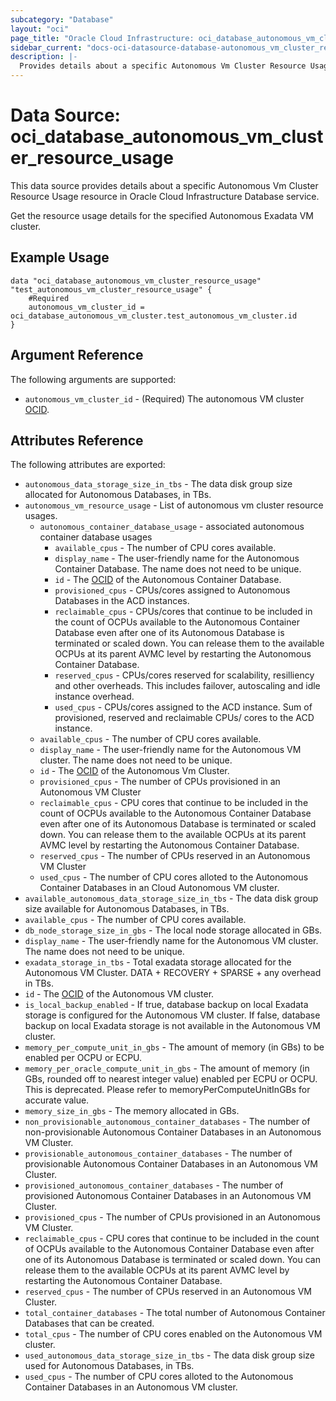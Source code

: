 ```yaml
---
subcategory: "Database"
layout: "oci"
page_title: "Oracle Cloud Infrastructure: oci_database_autonomous_vm_cluster_resource_usage"
sidebar_current: "docs-oci-datasource-database-autonomous_vm_cluster_resource_usage"
description: |-
  Provides details about a specific Autonomous Vm Cluster Resource Usage in Oracle Cloud Infrastructure Database service
---
```


# Data Source: oci_database_autonomous_vm_cluster_resource_usage
This data source provides details about a specific Autonomous Vm Cluster Resource Usage resource in Oracle Cloud Infrastructure Database service.

Get the resource usage details for the specified Autonomous Exadata VM cluster.


## Example Usage

```hcl
data "oci_database_autonomous_vm_cluster_resource_usage" "test_autonomous_vm_cluster_resource_usage" {
	#Required
	autonomous_vm_cluster_id = oci_database_autonomous_vm_cluster.test_autonomous_vm_cluster.id
}
```

## Argument Reference

The following arguments are supported:

* `autonomous_vm_cluster_id` - (Required) The autonomous VM cluster [OCID](https://docs.cloud.oracle.com/iaas/Content/General/Concepts/identifiers.htm).


## Attributes Reference

The following attributes are exported:

* `autonomous_data_storage_size_in_tbs` - The data disk group size allocated for Autonomous Databases, in TBs.
* `autonomous_vm_resource_usage` - List of autonomous vm cluster resource usages.
	* `autonomous_container_database_usage` - associated autonomous container database usages
		* `available_cpus` - The number of CPU cores available.
		* `display_name` - The user-friendly name for the Autonomous Container Database. The name does not need to be unique.
		* `id` - The [OCID](https://docs.cloud.oracle.com/iaas/Content/General/Concepts/identifiers.htm) of the Autonomous Container Database.
		* `provisioned_cpus` - CPUs/cores assigned to Autonomous Databases in the ACD instances.
		* `reclaimable_cpus` - CPUs/cores that continue to be included in the count of OCPUs available to the Autonomous Container Database even after one of its Autonomous Database is terminated or scaled down. You can release them to the available OCPUs at its parent AVMC level by restarting the Autonomous Container Database. 
		* `reserved_cpus` - CPUs/cores reserved for scalability, resilliency and other overheads. This includes failover, autoscaling and idle instance overhead.
		* `used_cpus` - CPUs/cores assigned to the ACD instance. Sum of provisioned, reserved and reclaimable CPUs/ cores to the ACD instance.
	* `available_cpus` - The number of CPU cores available.
	* `display_name` - The user-friendly name for the Autonomous VM cluster. The name does not need to be unique.
	* `id` - The [OCID](https://docs.cloud.oracle.com/iaas/Content/General/Concepts/identifiers.htm) of the Autonomous Vm Cluster.
	* `provisioned_cpus` - The number of CPUs provisioned in an Autonomous VM Cluster
	* `reclaimable_cpus` - CPU cores that continue to be included in the count of OCPUs available to the Autonomous Container Database even after one of its Autonomous Database is terminated or scaled down. You can release them to the available OCPUs at its parent AVMC level by restarting the Autonomous Container Database. 
	* `reserved_cpus` - The number of CPUs reserved in an Autonomous VM Cluster
	* `used_cpus` - The number of CPU cores alloted to the Autonomous Container Databases in an Cloud Autonomous VM cluster.
* `available_autonomous_data_storage_size_in_tbs` - The data disk group size available for Autonomous Databases, in TBs.
* `available_cpus` - The number of CPU cores available.
* `db_node_storage_size_in_gbs` - The local node storage allocated in GBs.
* `display_name` - The user-friendly name for the Autonomous VM cluster. The name does not need to be unique.
* `exadata_storage_in_tbs` - Total exadata storage allocated for the Autonomous VM Cluster. DATA + RECOVERY + SPARSE + any overhead in TBs.
* `id` - The [OCID](https://docs.cloud.oracle.com/iaas/Content/General/Concepts/identifiers.htm) of the Autonomous VM cluster.
* `is_local_backup_enabled` - If true, database backup on local Exadata storage is configured for the Autonomous VM cluster. If false, database backup on local Exadata storage is not available in the Autonomous VM cluster.
* `memory_per_compute_unit_in_gbs` - The amount of memory (in GBs) to be enabled per OCPU or ECPU. 
* `memory_per_oracle_compute_unit_in_gbs` - The amount of memory (in GBs, rounded off to nearest integer value) enabled per ECPU or OCPU. This is deprecated. Please refer to memoryPerComputeUnitInGBs for accurate value.
* `memory_size_in_gbs` - The memory allocated in GBs.
* `non_provisionable_autonomous_container_databases` - The number of non-provisionable Autonomous Container Databases in an Autonomous VM Cluster.
* `provisionable_autonomous_container_databases` - The number of provisionable Autonomous Container Databases in an Autonomous VM Cluster.
* `provisioned_autonomous_container_databases` - The number of provisioned Autonomous Container Databases in an Autonomous VM Cluster.
* `provisioned_cpus` - The number of CPUs provisioned in an Autonomous VM Cluster.
* `reclaimable_cpus` - CPU cores that continue to be included in the count of OCPUs available to the Autonomous Container Database even after one of its Autonomous Database is terminated or scaled down. You can release them to the available OCPUs at its parent AVMC level by restarting the Autonomous Container Database. 
* `reserved_cpus` - The number of CPUs reserved in an Autonomous VM Cluster.
* `total_container_databases` - The total number of Autonomous Container Databases that can be created.
* `total_cpus` - The number of CPU cores enabled on the Autonomous VM cluster.
* `used_autonomous_data_storage_size_in_tbs` - The data disk group size used for Autonomous Databases, in TBs.
* `used_cpus` - The number of CPU cores alloted to the Autonomous Container Databases in an Autonomous VM cluster.

